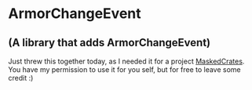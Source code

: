 # ArmorChangeEvent
## (A library that adds ArmorChangeEvent)

Just threw this together today, as I needed it for a project [MaskedCrates](https://www.mc-market.org/resources/15729/).
You have my permission to use it for you self, but for free to leave some credit :)

